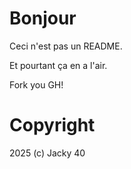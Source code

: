 # Bonjour

Ceci n'est pas un README.

Et pourtant ça en a l'air.

Fork you GH!

# Copyright

2025 (c) Jacky 40
